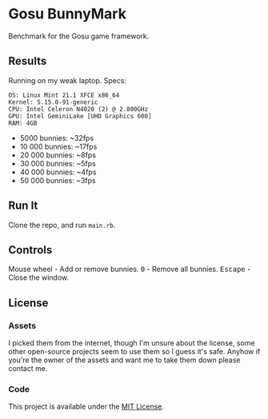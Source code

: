 # Gosu BunnyMark

Benchmark for the Gosu game framework.

## Results

Running on my weak laptop.
Specs: 

```console
OS: Linux Mint 21.1 XFCE x86_64
Kernel: 5.15.0-91-generic
CPU: Intel Celeron N4020 (2) @ 2.800GHz
GPU: Intel GeminiLake [UHD Graphics 600]
RAM: 4GB
```

- 5000 bunnies: ~32fps
- 10 000 bunnies: ~17fps
- 20 000 bunnies: ~8fps
- 30 000 bunnies: ~5fps
- 40 000 bunnies: ~4fps
- 50 000 bunnies: ~3fps

## Run It

Clone the repo, and run `main.rb`.

## Controls

Mouse wheel - Add or remove bunnies. 
<kbd>0</kbd> - Remove all bunnies.
<kbd>Escape</kbd> - Close the window.

## License

### Assets

I picked them from the internet, though I'm unsure about the license, some other
open-source projects seem to use them so I guess it's safe. Anyhow if you're the 
owner of the assets and want me to take them down please contact me.

### Code

This project is available under the [MIT License](/LICENSE).